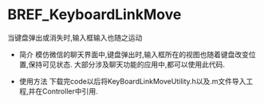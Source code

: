 # BREF_KeyboardLinkMove
当键盘弹出或消失时,输入框输入也随之运动

- 简介
  模仿微信的聊天界面中,键盘弹出时,输入框所在的视图也随着键盘改变位置,保持可见状态.
  大部分涉及聊天功能的应用中,都可以使用此代码.
  
- 使用方法
  下载完code以后将KeyBoardLinkMoveUtility.h以及.m文件导入工程,并在Controller中引用.
  
  
